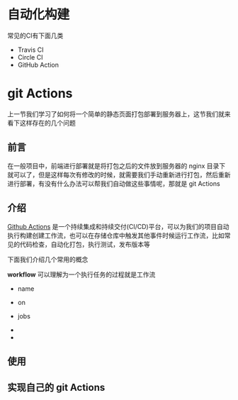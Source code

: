 # 自动化构建

常见的CI有下面几类

- Travis CI
- Circle CI
- GitHub Action

# git Actions

上一节我们学习了如何将一个简单的静态页面打包部署到服务器上，这节我们就来看下这样存在的几个问题

## 前言

在一般项目中，前端进行部署就是将打包之后的文件放到服务器的 nginx 目录下就可以了，但是这样每次有修改的时候，就需要我们手动重新进行打包，然后重新进行部署，有没有什么办法可以帮我们自动做这些事情呢，那就是 git Actions

## 介绍

[Github Actions](https://docs.github.com/cn/actions) 是一个持续集成和持续交付(CI/CD)平台，可以为我们的项目自动执行构建创建工作流，也可以在存储仓库中触发其他事件时候运行工作流，比如常见的代码检查，自动化打包，执行测试，发布版本等

下面我们介绍几个常用的概念

**workflow** 可以理解为一个执行任务的过程就是工作流

- name
- on
- jobs
-

-

## 使用

## 实现自己的 git Actions
